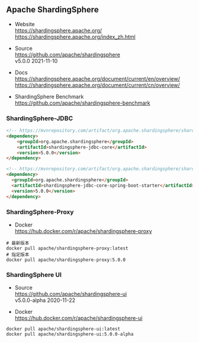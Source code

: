 
## Apache ShardingSphere

- Website  
  https://shardingsphere.apache.org/  
  https://shardingsphere.apache.org/index_zh.html

- Source  
  https://github.com/apache/shardingsphere  
  v5.0.0 2021-11-10

- Docs  
  https://shardingsphere.apache.org/document/current/en/overview/
  https://shardingsphere.apache.org/document/current/cn/overview/

- ShardingSphere Benchmark  
  https://github.com/apache/shardingsphere-benchmark


### ShardingSphere-JDBC

```html
<!-- https://mvnrepository.com/artifact/org.apache.shardingsphere/shardingsphere-jdbc-core -->
<dependency>
    <groupId>org.apache.shardingsphere</groupId>
    <artifactId>shardingsphere-jdbc-core</artifactId>
    <version>5.0.0</version>
</dependency>

<!-- https://mvnrepository.com/artifact/org.apache.shardingsphere/shardingsphere-jdbc-core-spring-boot-starter -->
<dependency>
  <groupId>org.apache.shardingsphere</groupId>
  <artifactId>shardingsphere-jdbc-core-spring-boot-starter</artifactId>
  <version>5.0.0</version>
</dependency>
```

### ShardingSphere-Proxy

- Docker  
  https://hub.docker.com/r/apache/shardingsphere-proxy
```shell
# 最新版本
docker pull apache/shardingsphere-proxy:latest
# 指定版本
docker pull apache/shardingsphere-proxy:5.0.0
```


### ShardingSphere UI

- Source  
  https://github.com/apache/shardingsphere-ui  
  v5.0.0-alpha 2020-11-22

- Docker  
  https://hub.docker.com/r/apache/shardingsphere-ui
```shell
docker pull apache/shardingsphere-ui:latest
docker pull apache/shardingsphere-ui:5.0.0-alpha
```

